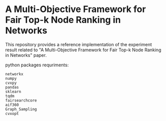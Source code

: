 # A Multi-Objective Framework for Fair Top-k Node Ranking in Networks
This repository provides a reference implementation of the experiment result related to "A Multi-Objective Framework for Fair Top-k Node Ranking in Networks" paper. 

python packages requriments:
```shell-script
networkx
numpy
cvxpy
pandas
sklearn
tqdm
fairsearchcore
aif360
Graph_Sampling
cvxopt
```
